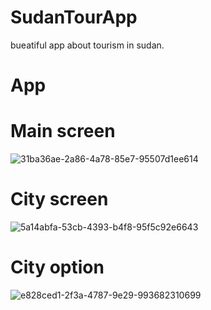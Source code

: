 # SudanTourApp

bueatiful app about tourism in sudan.

# App



# Main screen
![31ba36ae-2a86-4a78-85e7-95507d1ee614](https://user-images.githubusercontent.com/24944117/112743606-55632680-8fa1-11eb-9147-a7b0140ca01c.jpg) 




# City screen 
![5a14abfa-53cb-4393-b4f8-95f5c92e6643](https://user-images.githubusercontent.com/24944117/112743579-2947a580-8fa1-11eb-8cc0-705364ea0117.jpg)   




# City option
![e828ced1-2f3a-4787-9e29-993682310699](https://user-images.githubusercontent.com/24944117/112743594-42505680-8fa1-11eb-99a1-82af03f41c1a.jpg)    

